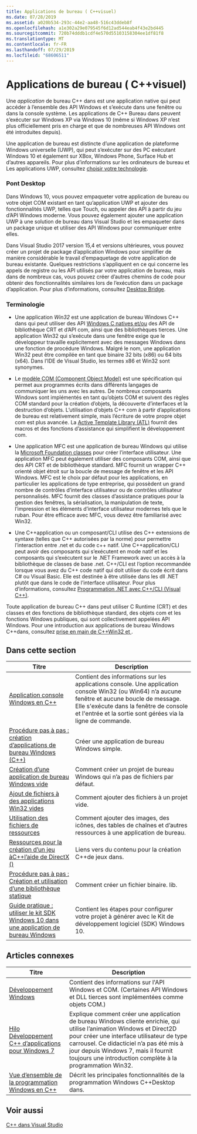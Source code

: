 ```yaml
---
title: Applications de bureau ( C++visuel)
ms.date: 07/28/2019
ms.assetid: a020b534-293c-44e2-aa48-516c43ddeb8f
ms.openlocfilehash: a1e302a29e079545f6d12ad544eab4f43e2bd445
ms.sourcegitcommit: 720b74dddb1cdf4e570d55103158304ee1df81f8
ms.translationtype: MT
ms.contentlocale: fr-FR
ms.lasthandoff: 07/29/2019
ms.locfileid: "68606511"
---
```

# <a name="desktop-applications-visual-c"></a>Applications de bureau ( C++visuel)

Une *application* de bureau C++ dans est une application native qui peut accéder à l’ensemble des API Windows et s’exécute dans une fenêtre ou dans la console système. Les applications de C++ Bureau dans peuvent s’exécuter sur Windows XP via Windows 10 (même si Windows XP n’est plus officiellement pris en charge et que de nombreuses API Windows ont été introduites depuis). 

Une application de bureau est distincte d’une application de plateforme Windows universelle (UWP), qui peut s’exécuter sur des PC exécutant Windows 10 et également sur XBox, Windows Phone, Surface Hub et d’autres appareils. Pour plus d’informations sur les ordinateurs de bureau et Les applications UWP, consultez [choisir votre technologie](/windows/desktop/choose-your-technology).

### <a name="desktop-bridge"></a>Pont Desktop

Dans Windows 10, vous pouvez empaqueter votre application de bureau ou votre objet COM existant en tant qu’application UWP et ajouter des fonctionnalités UWP, telles que Touch, ou appeler des API à partir du jeu d’API Windows moderne. Vous pouvez également ajouter une application UWP à une solution de bureau dans Visual Studio et les empaqueter dans un package unique et utiliser des API Windows pour communiquer entre elles.

Dans Visual Studio 2017 version 15,4 et versions ultérieures, vous pouvez créer un projet de package d’application Windows pour simplifier de manière considérable le travail d’empaquetage de votre application de bureau existante. Quelques restrictions s’appliquent en ce qui concerne les appels de registre ou les API utilisés par votre application de bureau, mais dans de nombreux cas, vous pouvez créer d’autres chemins de code pour obtenir des fonctionnalités similaires lors de l’exécution dans un package d’application. Pour plus d’informations, consultez [Desktop Bridge](/windows/uwp/porting/desktop-to-uwp-root).

### <a name="terminology"></a>Terminologie

- Une application *Win32* est une application de bureau Windows C++ dans qui peut utiliser des API [Windows C natives et/ou](/windows/desktop/apiindex/windows-api-list) des API de bibliothèque CRT et d’API com, ainsi que des bibliothèques tierces. Une application Win32 qui s’exécute dans une fenêtre exige que le développeur travaille explicitement avec des messages Windows dans une fonction de procédure Windows. Malgré le nom, une application Win32 peut être compilée en tant que binaire 32 bits (x86) ou 64 bits (x64). Dans l’IDE de Visual Studio, les termes x86 et Win32 sont synonymes.

- Le [modèle COM (Component Object Model)](/windows/desktop/com/the-component-object-model) est une spécification qui permet aux programmes écrits dans différents langages de communiquer les uns avec les autres. De nombreux composants Windows sont implémentés en tant qu’objets COM et suivent des règles COM standard pour la création d’objets, la découverte d’interfaces et la destruction d’objets.  L’utilisation d’objets C++ com à partir d’applications de bureau est relativement simple, mais l’écriture de votre propre objet com est plus avancée. La [Active Template Library (ATL)](../atl/atl-com-desktop-components.md) fournit des macros et des fonctions d’assistance qui simplifient le développement com.

- Une application MFC est une application de bureau Windows qui utilise la [Microsoft Foundation classes](../mfc/mfc-desktop-applications.md) pour créer l’interface utilisateur. Une application MFC peut également utiliser des composants COM, ainsi que des API CRT et de bibliothèque standard. MFC fournit un wrapper C++ orienté objet étroit sur la boucle de message de fenêtre et les API Windows. MFC est le choix par défaut pour les applications, en particulier les applications de type entreprise, qui possèdent un grand nombre de contrôles d’interface utilisateur ou de contrôles utilisateur personnalisés. MFC fournit des classes d’assistance pratiques pour la gestion des fenêtres, la sérialisation, la manipulation de texte, l’impression et les éléments d’interface utilisateur modernes tels que le ruban. Pour être efficace avec MFC, vous devez être familiarisé avec Win32.

- Une C++application ou un composant/CLI utilise des C++ extensions de syntaxe (telles que C++ autorisées par la norme) pour permettre l’interaction entre .net et du code c++ natif.  Une C++application/CLI peut avoir des composants qui s’exécutent en mode natif et les composants qui s’exécutent sur le .NET Framework avec un accès à la bibliothèque de classes de base .net. C++/CLI est l’option recommandée lorsque vous avez du C++ code natif qui doit utiliser du code écrit dans C# ou Visual Basic. Elle est destinée à être utilisée dans les dll .NET plutôt que dans le code de l’interface utilisateur. Pour plus d’informations, consultez [Programmation .NET avec C++/CLI (Visual C++)](../dotnet/dotnet-programming-with-cpp-cli-visual-cpp.md).

Toute application de bureau C++ dans peut utiliser C Runtime (CRT) et des classes et des fonctions de bibliothèque standard, des objets com et les fonctions Windows publiques, qui sont collectivement appelées API Windows. Pour une introduction aux applications de bureau Windows C++dans, consultez [prise en main de C++Win32 et ](/windows/desktop/LearnWin32/learn-to-program-for-windows).

## <a name="in-this-section"></a>Dans cette section

|Titre|Description|
|-----------|-----------------|
|[Application console Windows en C++](console-applications-in-visual-cpp.md)|Contient des informations sur les applications console. Une application console Win32 (ou Win64) n’a aucune fenêtre et aucune boucle de message. Elle s'exécute dans la fenêtre de console et l'entrée et la sortie sont gérées via la ligne de commande.|
|[Procédure pas à pas : création d’applications de bureau Windows (C++)](walkthrough-creating-windows-desktop-applications-cpp.md)|Créer une application de bureau Windows simple.|
|[Création d’une application de bureau Windows vide](creating-an-empty-windows-desktop-application.md)|Comment créer un projet de bureau Windows qui n’a pas de fichiers par défaut.|
|[Ajout de fichiers à des applications Win32 vides](adding-files-to-an-empty-win32-applications.md)|Comment ajouter des fichiers à un projet vide.|
|[Utilisation des fichiers de ressources](working-with-resource-files.md)|Comment ajouter des images, des icônes, des tables de chaînes et d’autres ressources à une application de bureau.|
|[Ressources pour la création d’un jeu àC++l’aide de DirectX ()](resources-for-creating-a-game-using-directx.md)|Liens vers du contenu pour la création C++de jeux dans.|
|[Procédure pas à pas : Création et utilisation d’une bibliothèque statique](walkthrough-creating-and-using-a-static-library-cpp.md)|Comment créer un fichier binaire. lib.|
|[Guide pratique : utiliser le kit SDK Windows 10 dans une application de bureau Windows](how-to-use-the-windows-10-sdk-in-a-windows-desktop-application.md)|Contient les étapes pour configurer votre projet à générer avec le Kit de développement logiciel (SDK) Windows 10.|

## <a name="related-articles"></a>Articles connexes

|Titre|Description|
|-----------|-----------------|
|[Développement Windows](/windows/desktop/index)|Contient des informations sur l'API Windows et COM. (Certaines API Windows et DLL tierces sont implémentées comme objets COM.)|
|[Hilo Développement C++ d’applications pour Windows 7](https://msdn.microsoft.com/library/windows/desktop/ff708696.aspx)|Explique comment créer une application de bureau Windows cliente enrichie, qui utilise l’animation Windows et Direct2D pour créer une interface utilisateur de type carrousel.  Ce didacticiel n’a pas été mis à jour depuis Windows 7, mais il fournit toujours une introduction complète à la programmation Win32.|
|[Vue d’ensemble de la programmation Windows en C++](overview-of-windows-programming-in-cpp.md)|Décrit les principales fonctionnalités de la programmation Windows C++Desktop dans.|

## <a name="see-also"></a>Voir aussi

[C++ dans Visual Studio](../overview/visual-cpp-in-visual-studio.md)